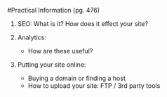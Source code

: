 #Practical Information (pg. 476)

1. SEO: What is it? How does it effect your site?

2. Analytics:
	* How are these useful?

3. Putting your site online:
	* Buying a domain or finding a host
	* How to upload your site: FTP / 3rd party tools




